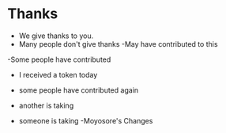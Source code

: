 # Thanks

- We give thanks to you.
- Many people don't give thanks
  -May have contributed to this

-Some people have contributed

- I received a token today
- some people have contributed again

- another is taking
- someone is taking
-Moyosore's Changes